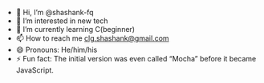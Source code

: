 - 👋 Hi, I’m @shashank-fq
- 👀 I’m interested in new tech
- 🌱 I’m currently learning C(beginner)
- 📫 How to reach me clg.shashank@gmail.com
- 😄 Pronouns: He/him/his
- ⚡ Fun fact: The initial version was even called “Mocha” before it became JavaScript.

<!---
shashank-fq/shashank-fq is a ✨ special ✨ repository because its `README.md` (this file) appears on your GitHub profile.
You can click the Preview link to take a look at your changes.
--->
